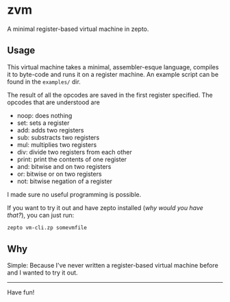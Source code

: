 # zvm

A minimal register-based virtual machine in zepto.

## Usage

This virtual machine takes a minimal, assembler-esque
language, compiles it to byte-code and runs it on a
register machine.
An example script can be found in the `examples/` dir.

The result of all the opcodes are saved in the first register
specified.
The opcodes that are understood are 
- noop: does nothing
- set: sets a register
- add: adds two registers
- sub: substracts two registers
- mul: multiplies two registers
- div: divide two registers from each other
- print: print the contents of one register
- and: bitwise and on two registers
- or: bitwise or on two registers
- not: bitwise negation of a register

I made sure no useful programming is possible.

If you want to try it out and have zepto installed
(*why would you have that?*), you can just run:

```sh
zepto vm-cli.zp somevmfile
```

## Why

Simple: Because I've never written a register-based
virtual machine before and I wanted to try it out.

<hr/>

Have fun!
